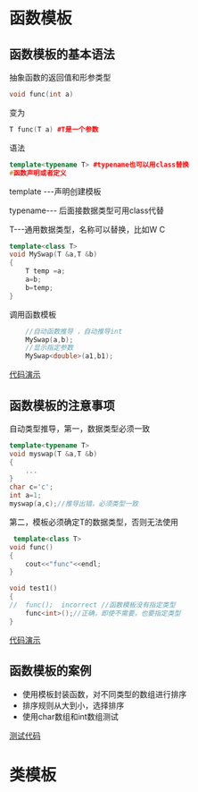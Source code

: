 # 函数模板

## 函数模板的基本语法

抽象函数的返回值和形参类型

```cpp
void func(int a)
```

变为

```cpp
T func(T a) #T是一个参数
```

语法

```cpp
template<typename T> #typename也可以用class替换
#函数声明或者定义
```

template ---声明创建模板

typename--- 后面接数据类型可用class代替

T---通用数据类型，名称可以替换，比如W C

```cpp
template<class T>
void MySwap(T &a,T &b)
{
	T temp =a;
	a=b;
	b=temp;
}
```

调用函数模板

```cpp
	//自动函数推导 ，自动推导int 
	MySwap(a,b); 
	//显示指定参数
	MySwap<double>(a1,b1); 
```

[代码演示](./func_T.cpp)

## 函数模板的注意事项

自动类型推导，第一，数据类型必须一致

```cpp
template<typename T>
void myswap(T &a,T &b)
{
    ...
}
char c='c';
int a=1;
myswap(a,c);//推导出错，必须类型一致
```

第二，模板必须确定T的数据类型，否则无法使用 

```cpp
 template<class T>
void func()
{
	cout<<"func"<<endl;
}

void test1()
{
//	func();  incorrect //函数模板没有指定类型
	func<int>();//正确，即使不需要，也要指定类型
}
```

[代码演示](./func_T1.cpp)

## 函数模板的案例

* 使用模板封装函数，对不同类型的数组进行排序
* 排序规则从大到小，选择排序
* 使用char数组和int数组测试

[测试代码](./templateNo1.cpp)







# 类模板

